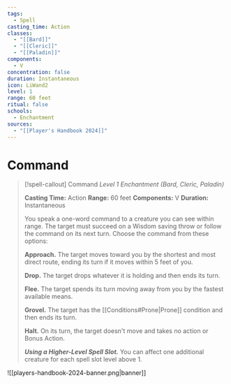 ```yaml
---
tags:
  - Spell
casting_time: Action
classes:
  - "[[Bard]]"
  - "[[Cleric]]"
  - "[[Paladin]]"
components:
  - V
concentration: false
duration: Instantaneous
icon: LiWand2
level: 1
range: 60 feet
ritual: false
schools:
  - Enchantment
sources:
  - "[[Player's Handbook 2024]]"
---
```


# Command

>[!spell-callout] Command
>_Level 1 Enchantment (Bard, Cleric, Paladin)_
>
>**Casting Time:** Action
>**Range:** 60 feet
>**Components:** V
>**Duration:** Instantaneous
>
>You speak a one-word command to a creature you can see within range. The target must succeed on a Wisdom saving throw or follow the command on its next turn. Choose the command from these options:
>
>**Approach.** The target moves toward you by the shortest and most direct route, ending its turn if it moves within 5 feet of you.
>
>**Drop.** The target drops whatever it is holding and then ends its turn.
>
>**Flee.** The target spends its turn moving away from you by the fastest available means.
>
>**Grovel.** The target has the [[Conditions#Prone\|Prone]] condition and then ends its turn.
>
>**Halt.** On its turn, the target doesn't move and takes no action or Bonus Action.
>
>**_Using a Higher-Level Spell Slot._** You can affect one additional creature for each spell slot level above 1.


![[players-handbook-2024-banner.png|banner]]
